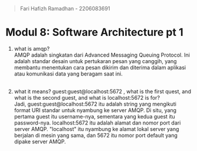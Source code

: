 > Fari Hafizh Ramadhan - 2206083691

# Modul 8: Software Architecture pt 1

1. what is amqp?
   <br>AMQP adalah singkatan dari Advanced Messaging Queuing Protocol. Ini adalah standar desain untuk pertukaran pesan yang canggih, yang membantu menentukan cara pesan dikirim dan diterima dalam aplikasi atau komunikasi data yang beragam saat ini.<br><br>

2.  what it means? guest:guest@localhost:5672 , what is the first quest, and what is
    the second guest, and what is localhost:5672 is for?
    <br>Jadi, guest:guest@localhost:5672 itu adalah string yang mengikuti format URI standar untuk nyambung ke server AMQP. Di situ, yang pertama guest itu username-nya, sementara yang kedua guest itu password-nya. localhost:5672 itu adalah alamat dan nomor port dari server AMQP. "localhost" itu nyambung ke alamat lokal server yang berjalan di mesin yang sama, dan 5672 itu nomor port default yang dipake server AMQP.<br><br>